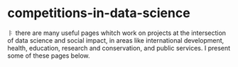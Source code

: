 # competitions-in-data-science
&#100405; there are many useful pages whitch work on projects at the intersection of data science and social impact, in areas like international development, health, education, research and conservation, and public services. 
I present some of these pages below.
